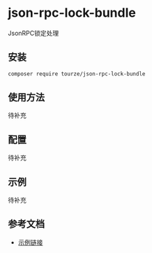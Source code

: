 # json-rpc-lock-bundle

JsonRPC锁定处理

## 安装

```bash
composer require tourze/json-rpc-lock-bundle
```

## 使用方法

待补充

## 配置

待补充

## 示例

待补充

## 参考文档

- [示例链接](https://example.com)
